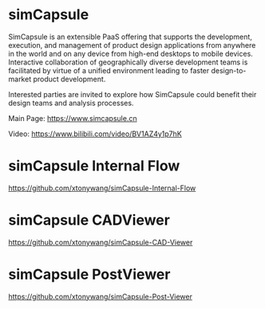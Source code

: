 # simCapsule

SimCapsule is an extensible PaaS offering that supports the development, execution, and management of product design applications from anywhere in the world and on any device from high-end desktops to mobile devices. Interactive collaboration of geographically diverse development teams is facilitated by virtue of a unified environment leading to faster design-to-market product development.

Interested parties are invited to explore how SimCapsule could benefit their design teams and analysis processes.

Main Page: https://www.simcapsule.cn

Video: https://www.bilibili.com/video/BV1AZ4y1p7hK

# simCapsule Internal Flow
https://github.com/xtonywang/simCapsule-Internal-Flow

# simCapsule CADViewer
https://github.com/xtonywang/simCapsule-CAD-Viewer

# simCapsule PostViewer
https://github.com/xtonywang/simCapsule-Post-Viewer
